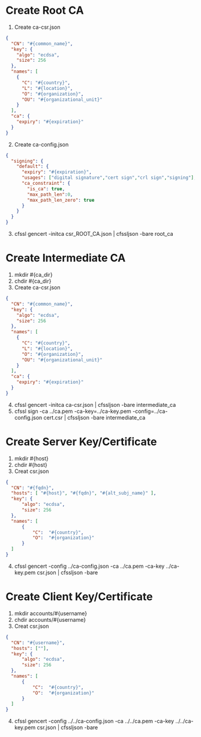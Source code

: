 

# Create Root CA
1. Create ca-csr.json
```json
{
  "CN": "#{common_name}",
  "key": {
    "algo": "ecdsa",
    "size": 256
  },
  "names": [
    {
      "C": "#{country}",
      "L": "#{location}",
      "O": "#{organization}",
      "OU": "#{organizational_unit}"
    }
  ],
  "ca": {
    "expiry": "#{expiration}"
  }
}
```
2. Create ca-config.json
```json
{
  "signing": {
    "default": {
      "expiry": "#{expiration}",
      "usages": ["digital signature","cert sign","crl sign","signing"],
      "ca_constraint": {
        "is_ca": true,
        "max_path_len":0,
        "max_path_len_zero": true
      }
    }
  }
}
```
3. cfssl gencert -initca csr_ROOT_CA.json | cfssljson -bare root_ca

# Create Intermediate CA
1. mkdir #{ca_dir}
2. chdir #{ca_dir}
3. Create ca-csr.json
```json
{
  "CN": "#{common_name}",
  "key": {
    "algo": "ecdsa",
    "size": 256
  },
  "names": [
    {
      "C": "#{country}",
      "L": "#{location}",
      "O": "#{organization}",
      "OU": "#{organizational_unit}"
    }
  ],
  "ca": {
    "expiry": "#{expiration}"
  }
}
```
4. cfssl gencert -initca ca-csr.json | cfssljson -bare intermediate_ca
5. cfssl sign -ca ../ca.pem -ca-key=../ca-key.pem -config=../ca-config.json cert.csr | cfssljson -bare intermediate_ca

# Create Server Key/Certificate
1. mkdir #{host}
2. chdir #{host}
3. Creat csr.json
```json
{
  "CN": "#{fqdn}",
  "hosts": [ "#{host}", "#{fqdn}", "#{alt_subj_name}" ],
  "key": {
      "algo": "ecdsa",
      "size": 256
  },
  "names": [
      {
          "C":  "#{country}",
          "O":  "#{organization}"
      }
  ]
}
```
4. cfssl gencert -config ../ca-config.json -ca ../ca.pem -ca-key ../ca-key.pem csr.json | cfssljson -bare

# Create Client Key/Certificate
1. mkdir accounts/#{username}
2. chdir accounts/#{username}
3. Creat csr.json
```json
{
  "CN": "#{username}",
  "hosts": [""],
  "key": {
      "algo": "ecdsa",
      "size": 256
  },
  "names": [
      {
          "C":  "#{country}",
          "O":  "#{organization}"
      }
  ]
}
```
4. cfssl gencert -config ../../ca-config.json -ca ../../ca.pem -ca-key ../../ca-key.pem csr.json | cfssljson -bare 
